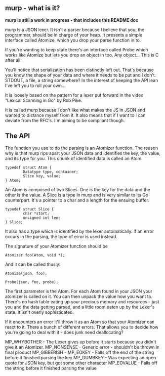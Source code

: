 ## murp - what is it?

**murp is still a work in progress - that includes this README doc**

murp is a JSON lexer. It isn't a parser because I believe that you, the programmer, should be in charge of your heap. It presents a simple interface called Atomize, which you drop your parse function in to. 

If you're wanting to keep state there's an interface called Probe which works like Atomize but lets you drop an object in too. Any object... This is C after all.

You'll notice that serialization has been distinctly left out. That's because you know the shape of your data and where it needs to be put and I don't. STDOUT, a file, a string somewhere? In the interest of keeping the API lean I've left you to roll your own...

It is loosely based on the pattern for a lexer put forward in the video "Lexical Scanning in Go" by Rob Pike.

It is called murp because I don't like what makes the JS in JSON and wanted to distance myself from it. It also means that if I want to I can deviate from the RFC's. I'm aiming to be compliant though.

## The API

The function you use to do the parsing is an Atomizer function. The reason why is that murp rips apart your JSON data and identifies the key, the value, and its type for you. This chunk of identified data is called an Atom.

```
typedef struct Atom {
        Datatype type, container;
        Slice key, value;
} Atom;
```

An Atom is composed of two Slices. One is the key for the data and the other is the value. A Slice is a type in murp and is very similar to its Go counterpart. It's a pointer to a char and a length for the ensuing buffer.

```
typedef struct Slice {
        char *start;
        unsigned int len;
} Slice;
```


It also has a type which is identified by the lexer automatically. If an error occurs in the parsing, the type of error is used instead.


The signature of your Atomizer function should be 

```
Atomizer foo(Atom, void *);
```

And it can be called thusly:

```
Atomize(json, foo);

Probe(json, foo, probe);
```

The first parameter is the Atom. For each Atom found in your JSON your atomizer is called on it. You can then unpack the value how you want to. There's no hash table eating up your precious memory and resources - just you and the data getting parsed, and a little room eaten up by the Lexer's state. It isn't overly sophisticated.

If it encounters an error it'll throw it as an Atom so that your Atomizer can react to it. There a bunch of different errors. That allows you to decide how you're going to deal with it - does junk need deallocating?

MP_WHYBOTHER 	- 	The Lexer gives up before it starts because you didn't give it an Atomizer.
MP_NONSENSE	- 	Generic error - shouldn't be thrown in final product
MP_GIBBERISH 	-
MP_EOKEY 	- 	Falls off the end of the string before it finished parsing the key
MP_DUMBKEY 	-	Was expecting an open quote for JSON key, but got some other character
MP_EOVALUE	-	Falls off the string before it finished parsing the value


